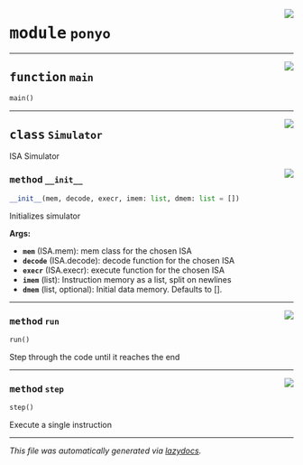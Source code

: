 <!-- markdownlint-disable -->

<a href="https://github.com/nobodywasishere/ponyo/blob/master/ponyo/ponyo.py#L0"><img align="right" style="float:right;" src="https://img.shields.io/badge/-source-cccccc?style=flat-square"></a>

# <kbd>module</kbd> `ponyo`





---

<a href="https://github.com/nobodywasishere/ponyo/blob/master/ponyo/ponyo.py#L94"><img align="right" style="float:right;" src="https://img.shields.io/badge/-source-cccccc?style=flat-square"></a>

## <kbd>function</kbd> `main`

```python
main()
```






---

<a href="https://github.com/nobodywasishere/ponyo/blob/master/ponyo/ponyo.py#L21"><img align="right" style="float:right;" src="https://img.shields.io/badge/-source-cccccc?style=flat-square"></a>

## <kbd>class</kbd> `Simulator`
ISA Simulator 

<a href="https://github.com/nobodywasishere/ponyo/blob/master/ponyo/ponyo.py#L30"><img align="right" style="float:right;" src="https://img.shields.io/badge/-source-cccccc?style=flat-square"></a>

### <kbd>method</kbd> `__init__`

```python
__init__(mem, decode, execr, imem: list, dmem: list = [])
```

Initializes simulator 



**Args:**
 
 - <b>`mem`</b> (ISA.mem):  mem class for the chosen ISA 
 - <b>`decode`</b> (ISA.decode):  decode function for the chosen ISA 
 - <b>`execr`</b> (ISA.execr):  execute function for the chosen ISA 
 - <b>`imem`</b> (list):  Instruction memory as a list, split on newlines 
 - <b>`dmem`</b> (list, optional):  Initial data memory. Defaults to []. 




---

<a href="https://github.com/nobodywasishere/ponyo/blob/master/ponyo/ponyo.py#L55"><img align="right" style="float:right;" src="https://img.shields.io/badge/-source-cccccc?style=flat-square"></a>

### <kbd>method</kbd> `run`

```python
run()
```

Step through the code until it reaches the end 

---

<a href="https://github.com/nobodywasishere/ponyo/blob/master/ponyo/ponyo.py#L68"><img align="right" style="float:right;" src="https://img.shields.io/badge/-source-cccccc?style=flat-square"></a>

### <kbd>method</kbd> `step`

```python
step()
```

Execute a single instruction 




---

_This file was automatically generated via [lazydocs](https://github.com/ml-tooling/lazydocs)._
